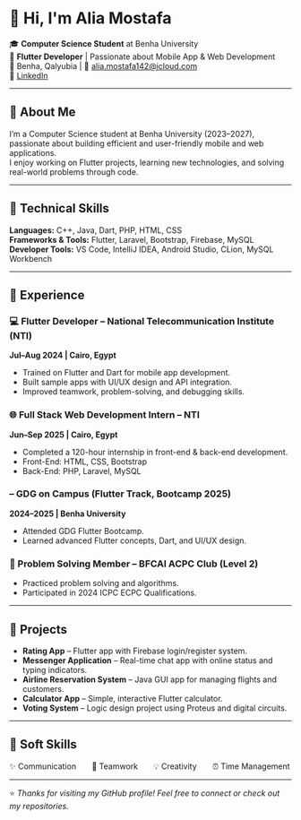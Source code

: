 # 👋 Hi, I'm Alia Mostafa

🎓 **Computer Science Student** at Benha University  
💙 **Flutter Developer** | Passionate about Mobile App & Web Development  
📍 Benha, Qalyubia | 📧 [alia.mostafa142@icloud.com](mailto:alia.mostafa142@icloud.com)  
🔗 [LinkedIn](https://www.linkedin.com/in/alia-mostafa-a610b0298)

---

## 🚀 About Me
I’m a Computer Science student at Benha University (2023–2027), passionate about building efficient and user-friendly mobile and web applications.  
I enjoy working on Flutter projects, learning new technologies, and solving real-world problems through code.

---

## 🧠 Technical Skills
**Languages:** C++, Java, Dart, PHP, HTML, CSS  
**Frameworks & Tools:** Flutter, Laravel, Bootstrap, Firebase, MySQL  
**Developer Tools:** VS Code, IntelliJ IDEA, Android Studio, CLion, MySQL Workbench  

---

## 💼 Experience

### 💻 Flutter Developer – National Telecommunication Institute (NTI)
**Jul–Aug 2024 | Cairo, Egypt**  
- Trained on Flutter and Dart for mobile app development.  
- Built sample apps with UI/UX design and API integration.  
- Improved teamwork, problem-solving, and debugging skills.   

### 🌐 Full Stack Web Development Intern – NTI
**Jun–Sep 2025 | Cairo, Egypt**  
- Completed a 120-hour internship in front-end & back-end development.  
- Front-End: HTML, CSS, Bootstrap  
- Back-End: PHP, Laravel, MySQL


 ### – GDG on Campus (Flutter Track, Bootcamp 2025)
 **2024–2025 | Benha University**  
- Attended GDG Flutter Bootcamp.  
- Learned advanced Flutter concepts, Dart, and UI/UX design. 

### 🧩 Problem Solving Member – BFCAI ACPC Club (Level 2)
- Practiced problem solving and algorithms.  
- Participated in 2024 ICPC ECPC Qualifications.  

---

## 🌟 Projects

- **Rating App** – Flutter app with Firebase login/register system.  
- **Messenger Application** – Real-time chat app with online status and typing indicators.  
- **Airline Reservation System** – Java GUI app for managing flights and customers.  
- **Calculator App** – Simple, interactive Flutter calculator.  
- **Voting System** – Logic design project using Proteus and digital circuits.  

---

## 🧩 Soft Skills
✨ Communication  🤝 Teamwork  💡 Creativity  ⏰ Time Management  

---

⭐ *Thanks for visiting my GitHub profile! Feel free to connect or check out my repositories.*
